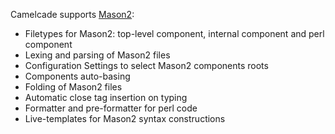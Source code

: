 Camelcade supports [Mason2](http://search.cpan.org/perldoc/Mason):
* Filetypes for Mason2: top-level component, internal component and perl component
* Lexing and parsing of Mason2 files
* Configuration Settings to select Mason2 components roots
* Components auto-basing
* Folding of Mason2 files
* Automatic close tag insertion on typing
* Formatter and pre-formatter for perl code
* Live-templates for Mason2 syntax constructions
